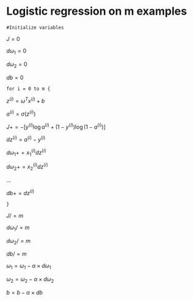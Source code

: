 # Logistic regression on m examples

`#Initialize variables`

$J = 0$

$d\omega_1 = 0$

$d\omega_2 = 0$

$db = 0$

`for i = 0 to m {`

$z^{(i)} = \omega^Tx^{(i)} + b$

$a^{(i)} = \sigma(z^{(i)})$

$J += -[y^{(i)}\log a^{(i)} + (1 - y^{(i)})\log(1 - a^{(i)})]$

$dz^{(i)} = a^{(i)} - y^{(i)}$

$d\omega_1 += x_1^{(i)} dz^{(i)}$

$d\omega_2 += x_2^{(i)} dz^{(i)}$

...

$db += dz^{(i)}$

`}`

$J /= m$

$d\omega_1 /= m$

$d\omega_2 /= m$

$db /= m$

$\omega_1 = \omega_1 - \alpha \times d\omega_1$

$\omega_2 = \omega_2 - \alpha \times d\omega_2$

$b = b - \alpha \times db$
